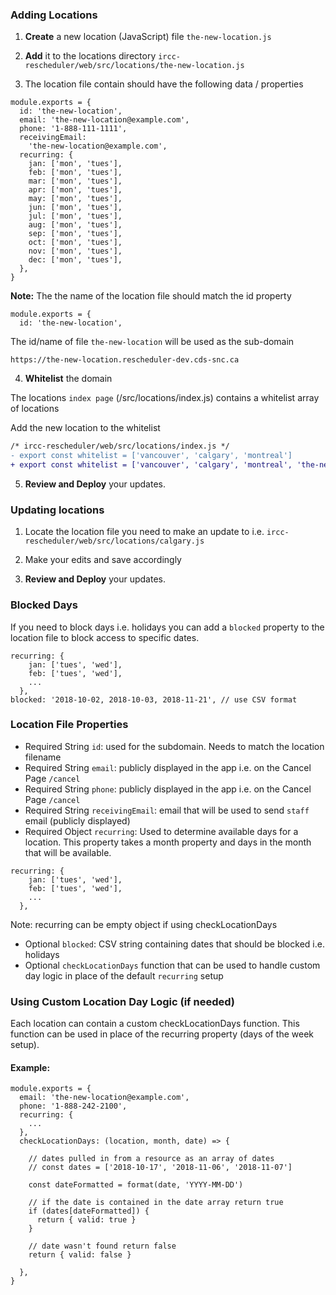 ### Adding Locations

1. **Create** a new location (JavaScript) file `the-new-location.js`

2. **Add** it to the locations directory `ircc-rescheduler/web/src/locations/the-new-location.js`

3. The location file contain should have the following data / properties

```javasacript
module.exports = {
  id: 'the-new-location',
  email: 'the-new-location@example.com',
  phone: '1-888-111-1111',
  receivingEmail:
    'the-new-location@example.com',
  recurring: {
    jan: ['mon', 'tues'],
    feb: ['mon', 'tues'],
    mar: ['mon', 'tues'],
    apr: ['mon', 'tues'],
    may: ['mon', 'tues'],
    jun: ['mon', 'tues'],
    jul: ['mon', 'tues'],
    aug: ['mon', 'tues'],
    sep: ['mon', 'tues'],
    oct: ['mon', 'tues'],
    nov: ['mon', 'tues'],
    dec: ['mon', 'tues'],
  },
}
```

**Note:**
The the name of the location file should match the id property

```
module.exports = {
  id: 'the-new-location',
```

The id/name of file `the-new-location` will be used as the sub-domain

```
https://the-new-location.rescheduler-dev.cds-snc.ca
```

4. **Whitelist** the domain

The locations `index page` (/src/locations/index.js) contains a whitelist array of locations

Add the new location to the whitelist

```diff
/* ircc-rescheduler/web/src/locations/index.js */
- export const whitelist = ['vancouver', 'calgary', 'montreal']
+ export const whitelist = ['vancouver', 'calgary', 'montreal', 'the-new-location']
```

5. **Review and Deploy** your updates.

### Updating locations

1. Locate the location file you need to make an update to i.e.
`ircc-rescheduler/web/src/locations/calgary.js`

2. Make your edits and save accordingly

3. **Review and Deploy** your updates.


### Blocked Days

If you need to block days i.e. holidays you can add a `blocked` property to the location file to block access to specific dates.

```
recurring: {
    jan: ['tues', 'wed'],
    feb: ['tues', 'wed'],
    ...
  },
blocked: '2018-10-02, 2018-10-03, 2018-11-21', // use CSV format 
```

### Location File Properties

- Required String `id`: used for the subdomain.  Needs to match the location filename
- Required String `email`: publicly displayed in the app i.e. on the Cancel Page `/cancel`
- Required String `phone`: publicly displayed in the app i.e. on the Cancel Page `/cancel`
- Required String `receivingEmail`: email that will be used to send `staff` email (publicly displayed)
- Required Object `recurring`: Used to determine available days for a location. This property takes a month property and days in the month that will be available.  
```
recurring: {
    jan: ['tues', 'wed'],
    feb: ['tues', 'wed'],
    ...
  },
```
Note: recurring can be empty object if using checkLocationDays

- Optional `blocked`: CSV string containing dates that should be blocked i.e. holidays
- Optional `checkLocationDays` function that can be used to handle custom day logic in place of the default `recurring` setup


### Using Custom Location Day Logic (if needed)

Each location can contain a custom checkLocationDays function.  This function can be used in place of the recurring property (days of the week setup).

#### Example:
```
module.exports = {
  email: 'the-new-location@example.com',
  phone: '1-888-242-2100',
  recurring: {
    ...
  },
  checkLocationDays: (location, month, date) => {
   
    // dates pulled in from a resource as an array of dates
    // const dates = ['2018-10-17', '2018-11-06', '2018-11-07']
    
    const dateFormatted = format(date, 'YYYY-MM-DD')
    
    // if the date is contained in the date array return true
    if (dates[dateFormatted]) {
      return { valid: true }
    }

    // date wasn't found return false
    return { valid: false }
   
  },
}
```